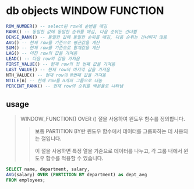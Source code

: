 # db objects WINDOW FUNCTION

```sql
ROW_NUMBER() -- select된 row에 순번을 매김
RANK() -- 동일한 값에 동일한 순위를 매김, 다음 순위는 건너뜀
DENSE_RANK() -- 동일한 값에 동일한 순위를 매김, 다음 순위는 건너뛰지 않음
AVG() -- 현재 row를 기준으로 평균값을 계산
SUM() -- 현재 row를 기준으로 합계값을 계산
LAG() -- 이전 row의 값을 가져옴
LEAD() -- 다음 row의 값을 가져옴
FIRST_VALUE() -- 현재 row의 첫 번째 값을 가져옴
LAST_VALUE() -- 현재 row의 마지막 값을 가져옴
NTH_VALUE() -- 현재 row의 N번째 값을 가져옴
NTILE(n) -- 현재 row를 n개의 그룹으로 나눔
PERCENT_RANK() -- 현재 row의 순위를 백분율로 나타냄
```

## usage

> WINDOW_FUNCTION() OVER () 절을 사용하여 윈도우 함수를 정의합니다.
>
> > 보통 PARTITION BY란 윈도우 함수에서 데이터를 그룹화하는 데 사용되는 절입니다.
> >
> > 이 절을 사용하면 특정 열을 기준으로 데이터를 나누고, 각 그룹 내에서 윈도우 함수를 적용할 수 있습니다.

```sql
SELECT name, department, salary,
AVG(salary) OVER (PARTITION BY department) as dept_avg
FROM employees;
```
